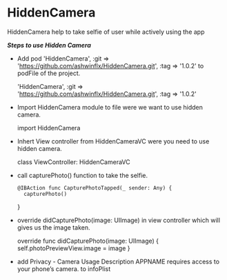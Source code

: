 # HiddenCamera
HiddenCamera help to take selfie of user while actively using the app  

*****Steps to use Hidden Camera*****

- Add pod 'HiddenCamera', :git => 'https://github.com/ashwinflx/HiddenCamera.git', :tag => '1.0.2' to podFile of the project.

    'HiddenCamera', :git => 'https://github.com/ashwinflx/HiddenCamera.git', :tag => '1.0.2'
    
- Import HiddenCamera module to file were we want to use hidden camera.

   import HiddenCamera
    
- Inhert View controller from HiddenCameraVC were you need to use hidden camera.

    class ViewController: HiddenCameraVC
    
- call capturePhoto() function to take the selfie.

      @IBAction func CapturePhotoTapped(_ sender: Any) {
        capturePhoto()
     }
     
- override  didCapturePhoto(image: UIImage) in view controller which will gives us the image taken.

     override func didCapturePhoto(image: UIImage) {
        self.photoPreviewView.image = image
    }
    
- add <key>Privacy - Camera Usage Description</key>
<string>APPNAME requires access to your phone’s camera.</string> to infoPlist
